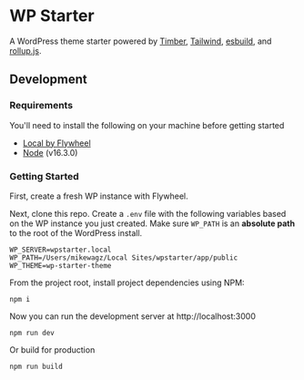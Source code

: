 # WP Starter

A WordPress theme starter powered by [Timber](https://upstatement.com/timber/), [Tailwind](https://tailwindcss.com/), [esbuild](https://esbuild.github.io/), and [rollup.js](https://rollupjs.org/guide/en/).

## Development

### Requirements

You'll need to install the following on your machine before getting started

- [Local by Flywheel](https://localwp.com/)
- [Node](https://nodejs.org/en/) (v16.3.0)

### Getting Started

First, create a fresh WP instance with Flywheel.

Next, clone this repo. Create a `.env` file with the following variables based on the WP instance you just created. Make sure `WP_PATH` is an **absolute path** to the root of the WordPress install.

```
WP_SERVER=wpstarter.local
WP_PATH=/Users/mikewagz/Local Sites/wpstarter/app/public
WP_THEME=wp-starter-theme
```

From the project root, install project dependencies using NPM:

```
npm i
```

Now you can run the development server at http://localhost:3000

```
npm run dev
```

Or build for production

```
npm run build
```
